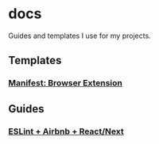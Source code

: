 # docs
Guides and templates I use for my projects.

## Templates
### [Manifest: Browser Extension](/templates/manifests/browser-extension-v2.md)

## Guides
### [ESLint + Airbnb + React/Next](/guides/eslint-airbnb-react.md)
